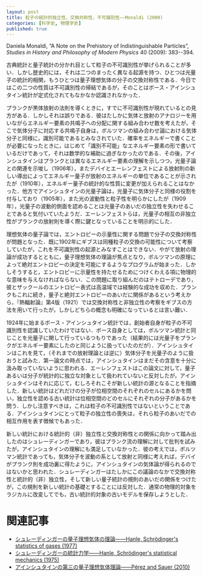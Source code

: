 ```yaml
---
layout: post
title: 粒子の統計的独立性，交換対称性，不可識別性——Monaldi (2009)
categories: [科学史, 物理学史]
published: true
---
```


Daniela Monaldi, “A Note on the Prehistory of Indistinguishable Particles”, _Studies in History and Philosophy of Modern Physics_ 40 (2009): 383--394.

古典統計と量子統計の分かれ目として粒子の不可識別性が挙げられることが多い．しかし歴史的には，それは二つのまったく異なる起源を持つ．ひとつは光量子の統計的相関，もうひとつは量子理想気体の分子の交換対称性である．今日ではこの二つの性質は不可識別性の帰結であるが，そのことはボース・アインシュタイン統計が定式化されてもなかなか認識されなかった．

プランクが黒体放射の法則を導くときに，すでに不可識別性が現れているとの見方がある．しかしそれは誤りである．彼はたしかに気体と放射のアナロジーを用いながらエネルギー要素の共鳴子への分配に関する組み合わせ数を考えたが，そこで気体分子に対応する共鳴子自身は，ボルツマンの組み合わせ論における気体分子と同様に，識別可能であるとみなされていた．確率をエネルギーで書くことが必要になったときに，はじめて「識別不可能」なエネルギー要素の形で書いているだけであって，それは数学的な補助に過ぎなかったのである．その後，アインシュタインはプランクとは異なるエネルギー要素の理解を示しつつ，光量子論との関連を示唆し（1906年），またデバイとエーレンフェストによる放射則の新しい導出によってエネルギー量子が放射のエネルギーの単位であることが示されたが（1910年），エネルギー量子の統計的な性質に変更が加えられることはなかった．他方でアインシュタインの光量子論は，光量子に気体分子と同様の役割を付与しており（1905年），また光の波動性と粒子性を明らかにしたが（1909年），光量子の波動的側面を認めることは光量子のあいだの独立性を失わせることであると気付いていたようだ．エーレンフェストらは，光量子の相互の非独立性がプランクの放射則を導く際に鍵となっていることを明示的にした．

理想気体の量子論では，エントロピーの示量性に関する問題で分子の交換対称性が問題となった．既に1902年にギブスは同種粒子の交換の可能性について考察していたが，これを不可識別性の起源とみなすことはできない．やがて放射の理論が成功するとともに，量子理想気体の理論が焦点となり，ボルツマンの原理によって絶対エントロピーの決定を可能にするようなプログラムが始まった．しかしそうすると，エントロピーに示量性を持たせるためにつけくわえる項に物理的な意味を与えなければならない．この問題に取り組んだのはテトローデであり，彼とザックールのエントロピー表式は高温域では経験的な成功を収めた．プランクもこれに続き，量子と絶対エントロピーのあいだに関係があるという考えから，『熱輻射論』第4版（1921）では交換対称性と非独立性の考察をギブスの方法を用いて行ったが，しかしどちらの概念も明確になっているとは言い難い．

1924年に始まるボース・アインシュタイン統計では，創始者自身が粒子の不可識別性を認識していたわけではない．ボース自身としては，ボルツマン統計と同じことを光量子に関して行っているつもりであった（結果的には光量子をプランクがエネルギー要素にしたのと同じように扱っていたのだが）．アインシュタインはこれを見て，（それまでの放射理論とは逆に）気体分子を光量子のように扱おうと試みた．第一論文の時点では，アインシュタインはまだその含意を十分に汲み取っていないように思われる．エーレンフェストはこの論文に対して，量子あるいは分子が統計的に独立な対象として扱われていないと反対したが，アインシュタインはそれに応じて，むしろそれこそが新しい統計の源となることを指摘した．新しい統計はどれだけの分子が位相空間のそれぞれのセルにあるかを問い，独立性を認める古い統計は位相空間のどのセルにそれぞれの分子があるかを問う．しかし注意すべきは，これは粒子の不可識別性ではないということである．アインシュタインにとって粒子の独立性の喪失は，それら粒子のあいだでの相互作用を表す徴候でもあった．

新しい統計における統計的（非）独立性と交換対称性との関係に向かって踏み出したのはシュレーディンガーであり，彼はプランク流の理解に対して批判を試みたが，アインシュタインの理解にも満足していなかった．彼の考えでは，ボルツマン統計であっても，気体分子を波動の系として放射と同様に考えれば，デバイがプランク則を成功裏に得たように，アインシュタインの気体論が得られるのではないかと思われた．シュレーディンガーはたしかにこの議論のなかで交換対称性と統計的（非）独立性，そして新しい量子統計の規則のあいだの関係をつけたが，この規則を新しい統計の基礎とすることには反対した．通常の物理的対象をラジカルに改変してでも，古い統計的対象の古いモデルを保存しようとした．


# 関連記事

* [シュレーディンガーの量子理想気体の理論——Hanle, Schrödinger's statistics of gases (1977)](http://hinaba.org/mikro-und-makro/2017/08/27/01.html)
* [シュレーディンガーの統計力学——Hanle, Schrödinger's statistical mechanics (1975)](http://hinaba.org/mikro-und-makro/2017/08/27/02.html)
* [アインシュタインの第三の量子理想気体理論——Pérez and Sauer (2010)](http://hinaba.org/mikro-und-makro/2017/08/28/02.html)

